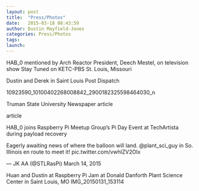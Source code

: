 ```yaml
---
layout: post
title:  "Press/Photos"
date:   2015-03-18 08:43:59
author: Dustin Mayfield-Jones
categories: Press/Photos
tags:	
launch:
---
```


HAB_0 mentioned by Arch Reactor President, Deech Mestel, on television show Stay Tuned on KETC-PBS St. Louis, Missouri



Dustin and Derek in Saint Louis Post Dispatch

10923590_10100402268008842_2900182325598464030_n

Truman State University Newspaper article

article

HAB_0 joins Raspberry Pi Meetup Group’s Pi Day Event at TechArtista during payload recovery

Eagerly awaiting news of where the balloon will land. @plant_sci_guy in So. Illinois en route to meet it! pic.twitter.com/vwhIZV2Olx

— JK AA (@STLRasPi) March 14, 2015

Huan and Dustin at Raspberry Pi Jam at Donald Danforth Plant Science Center in Saint Louis, MO
IMG_20150131_153114